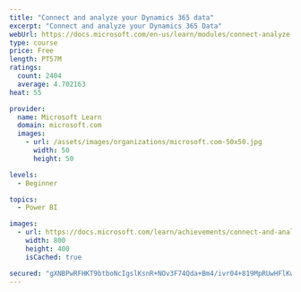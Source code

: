 ```yaml
---
title: "Connect and analyze your Dynamics 365 data​"
excerpt: "Connect and analyze your Dynamics 365 Data​"
webUrl: https://docs.microsoft.com/en-us/learn/modules/connect-analyze-dynamics-365-data/
type: course
price: Free
length: PT57M
ratings:
  count: 2404
  average: 4.702163
heat: 55

provider:
  name: Microsoft Learn
  domain: microsoft.com
  images:
    - url: /assets/images/organizations/microsoft.com-50x50.jpg
      width: 50
      height: 50

levels:
  - Beginner

topics:
  - Power BI

images:
  - url: https://docs.microsoft.com/learn/achievements/connect-and-analyze-your-microsoft-dynamics-365-data-social.png
    width: 800
    height: 400
    isCached: true

secured: "gXNBPwRFHKT9btboNcIgslKsnR+NOv3F74Qda+Bm4/ivr04+819MpRUwHFlKwTjH4eKYxKXt1RQj/FIH+H87tjuQxSEsULV4t29JLQ9gBeMPvXBd9wOnWmBnVexldCgUValUDayfiKJg5QGUDSvSFSy3ZkZp5H+xWhxcMtbSVKdloqQ+3sm/Gl3PFHyWrfIAow3OGFRO+O0YYgpZnBOEEbdv7bwG5WZjIpUPWZeMD1AXELX4az2iYXvYKpctnLJeuMB7dYDa7Vp019URpvItJyXakGXEiFyk24fA+ULZSlFhzouHh5ZBDmvmQeJ/heipt5b+9xLRorh+OPpo0DczDAq+SnidPJDIGvEJDE0uV5bCTimOeHCwtVA5yCtPpC8ztobtLXMZTlpl35N0BRUccILlchWUiPBCQZvmBNXDDaI=;3/ucfboHb0qY/7MOJPCMiQ=="
---
```


